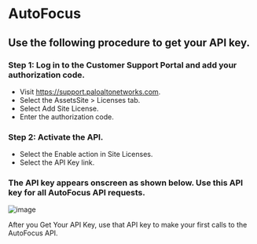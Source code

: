 # AutoFocus

## Use the following procedure to get your API key.

### Step 1: Log in to the Customer Support Portal and add your authorization code.
- Visit https://support.paloaltonetworks.com.
- Select the AssetsSite > Licenses tab.
- Select Add Site License.
- Enter the authorization code.

### Step 2: Activate the API.
- Select the Enable action in Site Licenses.
- Select the API Key link.

### The API key appears onscreen as shown below. Use this API key for all AutoFocus API requests.

![image](https://github.com/Shashankgupta200/Soar/openapi-apps/assets/31187099/d3e5d3bf-7956-47af-9ab6-f13b90445363)

After you Get Your API Key, use that API key to make your first calls to the AutoFocus API.
